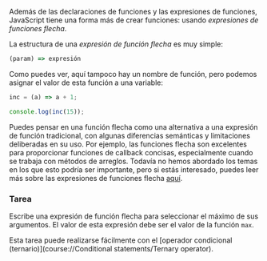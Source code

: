 Además de las declaraciones de funciones y las expresiones de funciones, JavaScript tiene una forma más de crear funciones: usando _expresiones de funciones flecha_.

La estructura de una _expresión de función flecha_ es muy simple:
```js
(param) => expresión
```

Como puedes ver, aquí tampoco hay un nombre de función, pero podemos asignar el valor de esta función a una variable:
```js
inc = (a) => a + 1;

console.log(inc(15));
```

Puedes pensar en una función flecha como una alternativa a una expresión de función tradicional, con algunas diferencias semánticas y limitaciones deliberadas en su uso. Por ejemplo, las funciones flecha son excelentes para proporcionar funciones de callback concisas, especialmente cuando se trabaja con métodos de arreglos. Todavía no hemos abordado los temas en los que esto podría ser importante, pero si estás interesado, puedes leer más sobre las expresiones de funciones flecha [aquí](https://developer.mozilla.org/en-US/docs/Web/JavaScript/Reference/Functions/Arrow_functions).

### Tarea
Escribe una expresión de función flecha para seleccionar el máximo de sus argumentos. El valor de esta expresión debe ser el valor de la función `max`.

<div class="hint">

  Esta tarea puede realizarse fácilmente con el [operador condicional (ternario)](course://Conditional statements/Ternary operator).
</div>